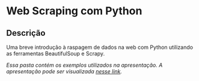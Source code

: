 # Web Scraping com Python 
## Descrição
Uma breve introdução à raspagem de dados na web com Python utilizando as ferramentas BeautifulSoup e Scrapy.

*Essa pasta contém os exemplos utilizados na apresentação.* 
*A apresentação pode ser visualizada [nesse link](https://speakerdeck.com/anacls/web-scraping-com-python-talk-womakerscode).* 
